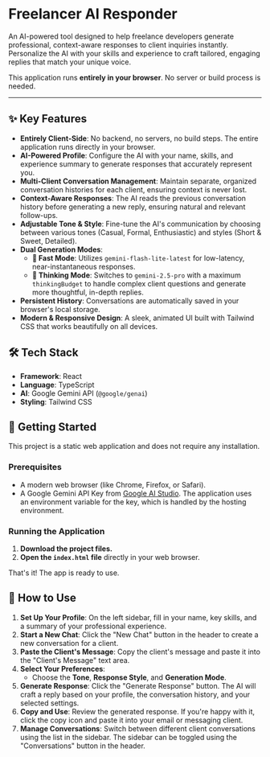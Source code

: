 # Freelancer AI Responder

An AI-powered tool designed to help freelance developers generate professional, context-aware responses to client inquiries instantly. Personalize the AI with your skills and experience to craft tailored, engaging replies that match your unique voice.

This application runs **entirely in your browser**. No server or build process is needed.

---

## ✨ Key Features

- **Entirely Client-Side**: No backend, no servers, no build steps. The entire application runs directly in your browser.
- **AI-Powered Profile**: Configure the AI with your name, skills, and experience summary to generate responses that accurately represent you.
- **Multi-Client Conversation Management**: Maintain separate, organized conversation histories for each client, ensuring context is never lost.
- **Context-Aware Responses**: The AI reads the previous conversation history before generating a new reply, ensuring natural and relevant follow-ups.
- **Adjustable Tone & Style**: Fine-tune the AI's communication by choosing between various tones (Casual, Formal, Enthusiastic) and styles (Short & Sweet, Detailed).
- **Dual Generation Modes**:
  - **🚀 Fast Mode**: Utilizes `gemini-flash-lite-latest` for low-latency, near-instantaneous responses.
  - **🧠 Thinking Mode**: Switches to `gemini-2.5-pro` with a maximum `thinkingBudget` to handle complex client questions and generate more thoughtful, in-depth replies.
- **Persistent History**: Conversations are automatically saved in your browser's local storage.
- **Modern & Responsive Design**: A sleek, animated UI built with Tailwind CSS that works beautifully on all devices.

## 🛠️ Tech Stack

- **Framework**: React
- **Language**: TypeScript
- **AI**: Google Gemini API (`@google/genai`)
- **Styling**: Tailwind CSS

## 🚀 Getting Started

This project is a static web application and does not require any installation.

### Prerequisites

- A modern web browser (like Chrome, Firefox, or Safari).
- A Google Gemini API Key from [Google AI Studio](https://aistudio.google.com/app/apikey). The application uses an environment variable for the key, which is handled by the hosting environment.

### Running the Application

1.  **Download the project files.**
2.  **Open the `index.html` file** directly in your web browser.

That's it! The app is ready to use.

## 📖 How to Use

1.  **Set Up Your Profile**: On the left sidebar, fill in your name, key skills, and a summary of your professional experience.
2.  **Start a New Chat**: Click the "New Chat" button in the header to create a new conversation for a client.
3.  **Paste the Client's Message**: Copy the client's message and paste it into the "Client's Message" text area.
4.  **Select Your Preferences**:
    -   Choose the **Tone**, **Response Style**, and **Generation Mode**.
5.  **Generate Response**: Click the "Generate Response" button. The AI will craft a reply based on your profile, the conversation history, and your selected settings.
6.  **Copy and Use**: Review the generated response. If you're happy with it, click the copy icon and paste it into your email or messaging client.
7.  **Manage Conversations**: Switch between different client conversations using the list in the sidebar. The sidebar can be toggled using the "Conversations" button in the header.